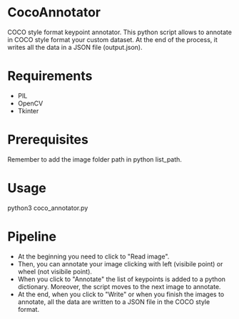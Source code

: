 # CocoAnnotator
COCO style format keypoint annotator.
This python script allows to annotate in COCO style format your custom dataset.
At the end of the process, it writes all the data in a JSON file (output.json).

# Requirements
* PIL
* OpenCV
* Tkinter

# Prerequisites
Remember to add the image folder path in python list_path.

# Usage
python3 coco_annotator.py

# Pipeline
* At the beginning you need to click to "Read image".
* Then, you can annotate your image clicking with left (visibile point) or wheel (not visibile point).
* When you click to "Annotate" the list of keypoints is added to a python dictionary. Moreover, the script moves to the next image to annotate.
* At the end, when you click to "Write" or when you finish the images to annotate, all the data are written to a JSON file in the COCO style format.
